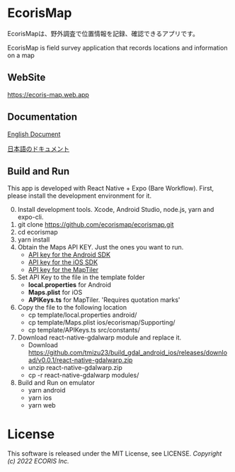 EcorisMap
===================================
EcorisMapは、野外調査で位置情報を記録、確認できるアプリです。

EcorisMap is field survey application that records locations and information on a map


  
WebSite
-------------

https://ecoris-map.web.app


Documentation
-------------

  [English Document](https://ecoris-map.web.app/manual_en.html)
  
  [日本語のドキュメント](https://ecoris-map.web.app/manual_ja.html)


Build and Run
-------------
This app is developed with React Native + Expo (Bare Workflow). First, please install the development environment for it.

0. Install development tools. Xcode, Android Studio, node.js, yarn and expo-cli.
1. git clone https://github.com/ecorismap/ecorismap.git
2. cd ecorismap
3. yarn install
4. Obtain the Maps API KEY. Just the ones you want to run.
   - [API key for the Android SDK](https://developers.google.com/maps/documentation/android-sdk/get-api-key)
   - [API key for the iOS SDK](https://developers.google.com/maps/documentation/ios-sdk/get-api-key)
   - [API key for the MapTiler](https://cloud.maptiler.com/maps/)
5. Set API Key to the file in the template folder
   - **local.properties** for Android
   - **Maps.plist** for iOS
   - **APIKeys.ts** for MapTiler. 'Requires quotation marks'
6. Copy the file to the following location
   - cp template/local.properties android/
   - cp template/Maps.plist ios/ecorismap/Supporting/
   - cp template/APIKeys.ts src/constants/
7. Download react-native-gdalwarp module and replace it.
   - Download https://github.com/tmizu23/build_gdal_android_ios/releases/download/v0.0.1/react-native-gdalwarp.zip
   - unzip react-native-gdalwarp.zip
   - cp -r react-native-gdalwarp modules/
8. Build and Run on emulator
   - yarn android
   - yarn ios
   - yarn web

License
=======

 This software is released under the MIT License, see LICENSE.
_Copyright (c) 2022 ECORIS Inc._
